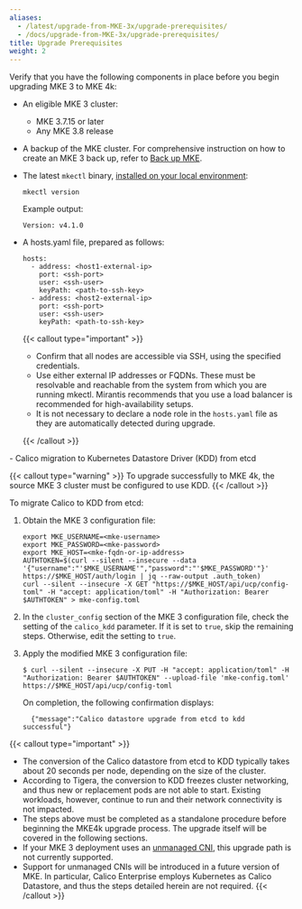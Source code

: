 ```yaml
---
aliases:
  - /latest/upgrade-from-MKE-3x/upgrade-prerequisites/
  - /docs/upgrade-from-MKE-3x/upgrade-prerequisites/
title: Upgrade Prerequisites
weight: 2
---
```


Verify that you have the following components in place before you begin
upgrading MKE 3 to MKE 4k:

- An eligible MKE 3 cluster:

  - MKE 3.7.15 or later
  - Any MKE 3.8 release

- A backup of the MKE cluster. For comprehensive instruction on how to create
  an MKE 3 back up, refer to [Back up MKE](https://docs.mirantis.com/mke/current/ops/disaster-recovery/back-up-mke.html).

- The latest `mkectl` binary, [installed on your local environment](../../getting-started/install-mke-4k-cli):

  ```shell
  mkectl version
  ```

  Example output:

  ```shell
  Version: v4.1.0
  ```

- A hosts.yaml file, prepared as follows:

  ```shell
  hosts:
    - address: <host1-external-ip>
      port: <ssh-port>
      user: <ssh-user>
      keyPath: <path-to-ssh-key>
    - address: <host2-external-ip>
      port: <ssh-port>
      user: <ssh-user>
      keyPath: <path-to-ssh-key>
  ```
  {{< callout type="important" >}}

  - Confirm that all nodes are accessible via SSH, using the specified
    credentials.
  - Use either external IP addresses or FQDNs. These must be resolvable and
  reachable from the system from which you are running mkectl. Mirantis
  recommends that you use a load balancer is recommended for high-availability
  setups.
  - It is not necessary to declare a node role in the `hosts.yaml` file as they are
  automatically detected during upgrade.

  {{< /callout >}}

<a id="calico-migration-kdd-etcd">

</a>- Calico migration to Kubernetes Datastore Driver (KDD) from etcd

  {{< callout type="warning" >}}
  To upgrade successfully to MKE 4k, the source MKE 3 cluster must be configured to use KDD.
  {{< /callout >}}

  To migrate Calico to KDD from etcd:

  1. Obtain the MKE 3 configuration file:
     ```shell
     export MKE_USERNAME=<mke-username>
     export MKE_PASSWORD=<mke-password>
     export MKE_HOST=<mke-fqdn-or-ip-address>
     AUTHTOKEN=$(curl --silent --insecure --data '{"username":"'$MKE_USERNAME'","password":"'$MKE_PASSWORD'"}' https://$MKE_HOST/auth/login | jq --raw-output .auth_token)
     curl --silent --insecure -X GET "https://$MKE_HOST/api/ucp/config-toml" -H "accept: application/toml" -H "Authorization: Bearer $AUTHTOKEN" > mke-config.toml
     ```

  2. In the `cluster_config` section of the MKE 3 configuration file, check the setting of the `calico_kdd` parameter. If it is set to `true`, skip the remaining steps. Otherwise, edit the setting to `true`.

  3. Apply the modified MKE 3 configuration file:
     ```shell
     $ curl --silent --insecure -X PUT -H "accept: application/toml" -H "Authorization: Bearer $AUTHTOKEN" --upload-file 'mke-config.toml' https://$MKE_HOST/api/ucp/config-toml
     ```
     On completion, the following confirmation displays:
     ```shell
       {"message":"Calico datastore upgrade from etcd to kdd successful"}
     ```

  {{< callout type="important" >}}
  - The conversion of the Calico datastore from etcd to
  KDD typically takes about 20 seconds per node, depending on the size of the cluster.
  - According to Tigera, the conversion to KDD freezes cluster networking, and thus new or replacement pods are not able to start. Existing workloads, however, continue to run and their network connectivity is not impacted.
  - The steps above must be completed as a standalone procedure before beginning the MKE4k upgrade process. The upgrade itself will be covered in the following sections.
  - If your MKE 3 deployment uses an [unmanaged CNI](https://docs.mirantis.com/mke/current/ops/deploy-apps-k8s/install-cni-plugin.html), this upgrade path is not currently supported.
  - Support for unmanaged CNIs will be introduced in a future version of MKE.  In particular, Calico Enterprise employs Kubernetes as Calico Datastore, and thus the steps detailed herein are not required.
  {{< /callout >}}
